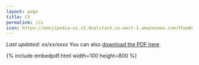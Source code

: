 ```yaml
---
layout: page
title: CV
permalink: /cv
icon: https://emojipedia-us.s3.dualstack.us-west-1.amazonaws.com/thumbs/240/apple/237/alembic_2697.png
---
```

<!---
To get this link, upload to dropbox and then open the file on the dropbox website. Click sharing and then generate the link. Use that link below. Make sure that the link is of the form: https://www.dropbox.com/s/ALPHANUMERICSTRING/fname.pdf
-->
*Last updated: xx/xx/xxxx*
You can also [download the PDF here](https://github.com/nataquinones/nataquinones.github.io/blob/master/images/cv.pdf).

<!---{% include embedpdf.html code="mr13krl71xsk97n/lucas_chaufournier_resume_update.pdf" width=100 height=800 %}-->
{% include embedpdf.html  width=100 height=800 %}